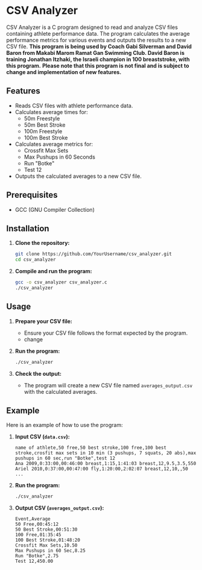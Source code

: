 # CSV Analyzer

CSV Analyzer is a C program designed to read and analyze CSV files containing athlete performance data. The program calculates the average performance metrics for various events and outputs the results to a new CSV file.
**This program is being used by Coach Gabi Silverman and David Baron from Makabi Marom Ramat Gan Swimming Club. David Baron is training Jonathan Itzhaki, the Israeli champion in 100 breaststroke, with this program.**
**Please note that this program is not final and is subject to change and implementation of new features.**


## Features

- Reads CSV files with athlete performance data.
- Calculates average times for:
  - 50m Freestyle
  - 50m Best Stroke
  - 100m Freestyle
  - 100m Best Stroke
- Calculates average metrics for:
  - Crossfit Max Sets
  - Max Pushups in 60 Seconds
  - Run "Botke"
  - Test 12
- Outputs the calculated averages to a new CSV file.

## Prerequisites

- GCC (GNU Compiler Collection)

## Installation

1. **Clone the repository:**
    ```sh
    git clone https://github.com/YourUsername/csv_analyzer.git
    cd csv_analyzer
    ```

2. **Compile and run the program:**
    ```sh
    gcc -o csv_analyzer csv_analyzer.c
    ./csv_analyzer
    ```

## Usage

1. **Prepare your CSV file:**
   - Ensure your CSV file follows the format expected by the program.
   - change 

2. **Run the program:**
    ```sh
    ./csv_analyzer
    ```

3. **Check the output:**
   - The program will create a new CSV file named `averages_output.csv` with the calculated averages.

## Example

Here is an example of how to use the program:

1. **Input CSV (`data.csv`):**
    ```csv
    name of athlete,50 free,50 best stroke,100 free,100 best stroke,crosfit max sets in 10 min (3 pushups, 7 squats, 20 abs),max pushups in 60 sec,run "Botke",test 12
    Ana 2009,0:33:00,00:46:00 breast,1:15,1:41:03 breast,12,9.5,3.5,550
    Ariel 2010,0:37:00,00:47:00 fly,1:20:00,2:02:07 breast,12,10,,50
    ...
    ```

2. **Run the program:**
    ```sh
    ./csv_analyzer
    ```

3. **Output CSV (`averages_output.csv`):**
    ```csv
    Event,Average
    50 Free,00:45:12
    50 Best Stroke,00:51:30
    100 Free,01:35:45
    100 Best Stroke,01:48:20
    Crossfit Max Sets,10.50
    Max Pushups in 60 Sec,8.25
    Run "Botke",2.75
    Test 12,450.00
    ```
